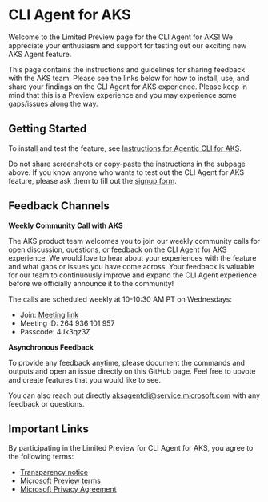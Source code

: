 # CLI Agent for AKS

Welcome to the Limited Preview page for the CLI Agent for AKS! We appreciate your enthusiasm and support for testing out our exciting new AKS Agent feature.

This page contains the instructions and guidelines for sharing feedback with the AKS team. Please see the links below for how to install, use, and share your findings on the CLI Agent for AKS experience. Please keep in mind that this is a Preview experience and you may experience some gaps/issues along the way.

## Getting Started

To install and test the feature, see [Instructions for Agentic CLI for AKS](./INSTRUCTIONS.md).

Do not share screenshots or copy-paste the instructions in the subpage above. If you know anyone who wants to test out the CLI Agent for AKS feature, please ask them to fill out the [signup form](https://aka.ms/aks/cli-agent/signup).

## Feedback Channels

**Weekly Community Call with AKS**

The AKS product team welcomes you to join our weekly community calls for open discussion, questions, or feedback on the CLI Agent for AKS experience. We would love to hear about your experiences with the feature and what gaps or issues you have come across. Your feedback is valuable for our team to continuously improve and expand the CLI Agent experience before we officially announce it to the community!

The calls are scheduled weekly at 10-10:30 AM PT on Wednesdays:
  - Join: [Meeting link](https://teams.microsoft.com/meet/264936101957?p=vgZ4BOdl4J7bhuyiFd)
  - Meeting ID: 264 936 101 957
  - Passcode: 4Jk3qz3Z

**Asynchronous Feedback**

To provide any feedback anytime, please document the commands and outputs and open an issue directly on this GitHub page. Feel free to upvote and create features that you would like to see.

You can also reach out directly  aksagentcli@service.microsoft.com with any feedback or questions.

## Important Links

By participating in the Limited Preview for CLI Agent for AKS, you agree to the following terms:

- [Transparency notice](./TRANSPARENCY-NOTE.md)
- [Microsoft Preview terms](https://azure.microsoft.com/en-us/support/legal/preview-supplemental-terms/)
- [Microsoft Privacy Agreement](http://go.microsoft.com/fwlink/?LinkId=521839)

